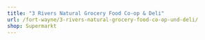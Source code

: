 ```yaml
---
title: "3 Rivers Natural Grocery Food Co-op & Deli"
url: /fort-wayne/3-rivers-natural-grocery-food-co-op-und-deli/
shop: Supermarkt
---
```

